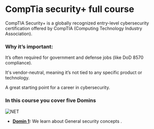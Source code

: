 # CompTia security+ full course 

CompTIA Security+ is a globally recognized entry-level cybersecurity certification offered by CompTIA (Computing Technology Industry Association).

### Why it’s important:
It’s often required for government and defense jobs (like DoD 8570 compliance).

It's vendor-neutral, meaning it’s not tied to any specific product or technology.

A great starting point for a career in cybersecurity.
 ### In this course you cover five Domins 

![NET](https://591cert.com/wp-content/uploads/2024/11/CompTIA-Security-SY0-701-Exam-Domains-1024x576.jpg)

- **[Domin 1]():** We learn about General security concepts  .

